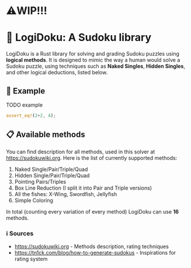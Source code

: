 # ⚠️**WIP!!!**
# 🔢 LogiDoku: A Sudoku library
LogiDoku is a Rust library for solving and grading Sudoku puzzles using **logical methods**. It is designed to mimic the way a human would solve a Sudoku puzzle, using techniques such as **Naked Singles**, **Hidden Singles**, and other logical deductions, listed below.

## 🚀 Example
TODO example
```rust
assert_eq!(2+2, 4);
```

## 📋 Available methods
You can find description for all methods, used in this solver at https://sudokuwiki.org.
Here is the list of currently supported methods:

1. Naked Single/Pair/Triple/Quad
1. Hidden Single/Pair/Triple/Quad
1. Pointing Pairs/Triples
1. Box Line Reduction (I split it into Pair and Triple versions)
1. All the fishes: X-Wing, Swordfish, Jellyfish
1. Simple Coloring

In total (counting every variation of every method) LogiDoku can use **16** methods.

### ℹ️ Sources

- https://sudokuwiki.org - Methods description, rating techniques
- https://tn1ck.com/blog/how-to-generate-sudokus - Inspirations for rating system
